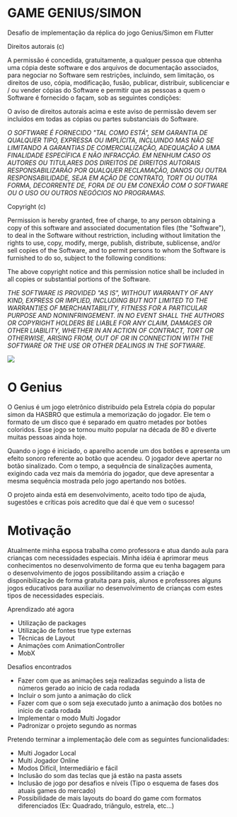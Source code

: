 # GAME GENIUS/SIMON

Desafio de implementação da réplica do jogo Genius/Simon em Flutter

Direitos autorais (c)

A permissão é concedida, gratuitamente, a qualquer pessoa que obtenha uma cópia deste software e dos arquivos de documentação associados, para negociar no Software sem restrições, incluindo, sem limitação, os direitos de uso, cópia, modificação, fusão, publicar, distribuir, sublicenciar e / ou vender cópias do Software e permitir que as pessoas a quem o Software é fornecido o façam, sob as seguintes condições:

O aviso de direitos autorais acima e este aviso de permissão devem ser incluídos em todas as cópias ou partes substanciais do Software.

<i>O SOFTWARE É FORNECIDO "TAL COMO ESTÁ", SEM GARANTIA DE QUALQUER TIPO, EXPRESSA OU IMPLÍCITA, INCLUINDO MAS NÃO SE LIMITANDO A GARANTIAS DE COMERCIALIZAÇÃO, ADEQUAÇÃO A UMA FINALIDADE ESPECÍFICA E NÃO INFRACÇÃO. EM NENHUM CASO OS AUTORES OU TITULARES DOS DIREITOS DE DIREITOS AUTORAIS RESPONSABILIZARÃO POR QUALQUER RECLAMAÇÃO, DANOS OU OUTRA RESPONSABILIDADE, SEJA EM AÇÃO DE CONTRATO, TORT OU OUTRA FORMA, DECORRENTE DE, FORA DE OU EM CONEXÃO COM O SOFTWARE OU O USO OU OUTROS NEGÓCIOS NO PROGRAMAS.</i>

Copyright (c) <year> <copyright holders>

Permission is hereby granted, free of charge, to any person obtaining a copy of this software and associated documentation files (the "Software"), to deal in the Software without restriction, including without limitation the rights to use, copy, modify, merge, publish, distribute, sublicense, and/or sell copies of the Software, and to permit persons to whom the Software is furnished to do so, subject to the following conditions:

The above copyright notice and this permission notice shall be included in all copies or substantial portions of the Software.

<i>THE SOFTWARE IS PROVIDED "AS IS", WITHOUT WARRANTY OF ANY KIND, EXPRESS OR IMPLIED, INCLUDING BUT NOT LIMITED TO THE WARRANTIES OF MERCHANTABILITY, FITNESS FOR A PARTICULAR PURPOSE AND NONINFRINGEMENT. IN NO EVENT SHALL THE AUTHORS OR COPYRIGHT HOLDERS BE LIABLE FOR ANY CLAIM, DAMAGES OR OTHER LIABILITY, WHETHER IN AN ACTION OF CONTRACT, TORT OR OTHERWISE, ARISING FROM, OUT OF OR IN CONNECTION WITH THE SOFTWARE OR THE USE OR OTHER DEALINGS IN THE SOFTWARE.</i>

<img src="https://github.com/claudneysessa/imagens/blob/master/genius-full-dev.png?raw=true"></img>

# O Genius

O Genius é um jogo eletrônico distribuído pela Estrela cópia do popular simon da HASBRO que estimula a memorização do jogador. Ele tem o formato de um disco que é separado em quatro metades por botões coloridos. Esse jogo se tornou muito popular na década de 80 e diverte muitas pessoas ainda hoje.

Quando o jogo é iniciado, o aparelho acende um dos botões e apresenta um efeito sonoro referente ao botão que acendeu. O jogador deve apertar no botão sinalizado. Com o tempo, a sequência de sinalizações aumenta, exigindo cada vez mais da memória do jogador, que deve apresentar a mesma sequência mostrada pelo jogo apertando nos botões.

O projeto ainda está em desenvolvimento, aceito todo tipo de ajuda, sugestões e críticas pois acredito que daí é que vem o sucesso! 

# Motivação

Atualmente minha esposa trabalha como professora e atua dando aula para crianças com necessidades especiais. Minha idéia é aprimorar meus conhecimentos no desenvolvimento de forma que eu tenha bagagem para o desenvolvimento de jogos possibilitando assim a criação e disponibilização de forma gratuita para pais, alunos e professores alguns jogos educativos para auxiliar no desenvolvimento de crianças com estes tipos de necessidades especiais.

Aprendizado até agora

* Utilização de packages
* Utilização de fontes true type externas
* Técnicas de Layout
* Animações com AnimationController
* MobX

Desafios encontrados

* Fazer com que as animações seja realizadas seguindo a lista de números gerado ao inicio de cada rodada
* Incluir o som junto a animação do click
* Fazer com que o som seja executado junto a animação dos botões no inicio de cada rodada
* Implementar o modo Multi Jogador
* Padronizar o projeto segundo as normas

Pretendo terminar a implementação dele com as seguintes funcionalidades:

* Multi Jogador Local
* Multi Jogador Online
* Modos Difícil, Intermediário e fácil
* Inclusão do som das teclas que já estão na pasta assets
* Inclusão de jogo por desafios e níveis (Tipo o esquema de fases dos atuais games do mercado)
* Possibilidade de mais layouts do board do game com formatos diferenciados (Ex: Quadrado, triângulo, estrela, etc...)
